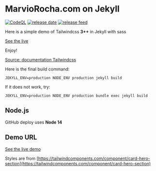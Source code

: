 # MarvioRocha.com on Jekyll

[![CodeQL](https://github.com/marviorocha/marviorocha/actions/workflows/codeql.yml/badge.svg)](https://github.com/marviorocha/marviorocha/actions/workflows/codeql.yml)
[![release date](https://img.shields.io/github/release-date/jmau111/jekyll-tailwindcss.svg)](https://github.com/jmau111/jekyll-tailwindcss/releases)
[![release feed](https://img.shields.io/badge/release-feed-yellow)](https://github.com/jmau111/jekyll-tailwindcss/releases.atom)

Here is a simple demo of Tailwindcss **3++** in Jekyll with sass

[See the live](https://marviorocha.com/)

 
Enjoy!

[Source: documentation Tailwindcss](https://tailwindcss.com)

Here is the final build command:

```
JEKYLL_ENV=production NODE_ENV production jekyll build
```

If it does not work, try:

```
JEKYLL_ENV=production NODE_ENV production bundle exec jekyll build
```

## Node.js

GitHub deploy uses **Node 14**

## Demo URL

[See the live demo](https://jmau111.github.io/jekyll-tailwindcss/)

Styles are from [https://tailwindcomponents.com/component/card-hero-section](https://tailwindcomponents.com/component/card-hero-section)
